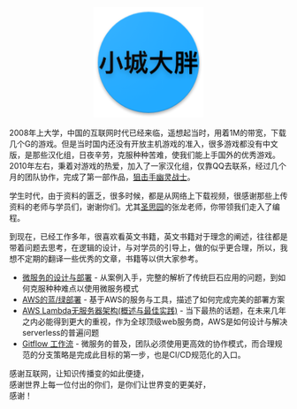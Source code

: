 <p align="center">
   <img width="200" src="avatar.png">
</p>


2008年上大学，中国的互联网时代已经来临，遥想起当时，用着1M的带宽，下载几个G的游戏。但是当时国内还没有开放主机游戏的准入，很多游戏都没有中文版，是那些汉化组，日夜辛劳，克服种种苦难，使我们能上手国外的优秀游戏。2010年左右，秉着对游戏的热爱，加入了一家汉化组，仅靠QQ去联系，经过几个月的团队协作，完成了第一部作品，[狙击手幽灵战士](http://game.ali213.net/forum.php?mod=viewthread&ordertype=1&tid=3286047)。

学生时代，由于资料的匮乏，很多时候，都是从网络上下载视频，很感谢那些上传资料的老师与学员们，谢谢你们。尤其[圣思园](http://www.iprogramming.cn/)的张龙老师，你带领我们走入了编程。

到现在，已经工作多年，很喜欢看英文书籍，英文书籍对于理念的阐述，往往都是带着问题去思考，在逻辑的设计，与对学员的引导上，做的似乎更合理，所以，我想不定期的翻译一些优秀的文章，书籍等以供大家参考。
- [微服务的设计与部署](https://github.com/liubq919/microservices-design-deploy_cn) - 从案例入手，完整的解析了传统巨石应用的问题，到如何克服种种难点以使用微服务模式
- [AWS的蓝/绿部署](https://github.com/liubq919/AWS_Blue_Green_Deployments_cn) - 基于AWS的服务与工具，描述了如何完成完美的部署方案
- [AWS Lambda无服务器架构(概述与最佳实践)](https://github.com/liubq919/Serverless_Architectures_with_AWS_Lambda_cn) - 当下最热的话题，在未来几年之内必能得到更大的重视，作为全球顶级web服务商，AWS是如何设计与解决serverless的普遍问题
- [Gitflow 工作流](https://github.com/liubq919/gitflow-workflow-cn) - 微服务的普及，团队必须使用更高效的协作模式，而合理规范的分支策略是完成此目标的第一步，也是CI/CD规范化的入口。

感谢互联网，让知识传播变的如此便捷，  
感谢世界上每一位付出的你们，是你们让世界变的更美好，  
感谢！
